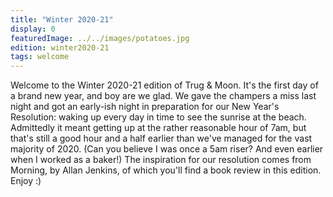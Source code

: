 ```yaml
---
title: "Winter 2020-21"
display: 0
featuredImage: ../../images/potatoes.jpg
edition: winter2020-21
tags: welcome
---
```

Welcome to the Winter 2020-21 edition of Trug & Moon. It's the first day of a brand new year, and boy are we glad. We gave the champers a miss last night and got an early-ish night in preparation for our New Year's Resolution: waking up every day in time to see the sunrise at the beach.  Admittedly it meant getting up at the rather reasonable hour of 7am, but that's still a good hour and a half earlier than we've managed for the vast majority of 2020. (Can you believe I was once a 5am riser? And even earlier when I worked as a baker!) The inspiration for our resolution comes from Morning, by Allan Jenkins, of which you'll find a book review in this edition. Enjoy :) 